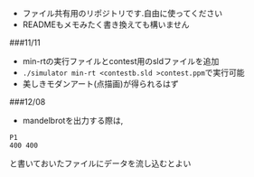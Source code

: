 * ファイル共有用のリポジトリです.自由に使ってください
* READMEもメモみたく書き換えても構いません

###11/11
* min-rtの実行ファイルとcontest用のsldファイルを追加
* `./simulator min-rt <contestb.sld >contest.ppm`で実行可能
* 美しきモダンアート(点描画)が得られるはず

###12/08
* mandelbrotを出力する際は,
```
P1
400 400
```
と書いておいたファイルにデータを流し込むとよい
